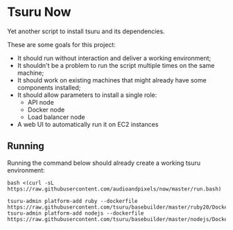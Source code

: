 # Tsuru Now

Yet another script to install tsuru and its dependencies.

These are some goals for this project:

* It should run without interaction and deliver a working environment;
* It shouldn't be a problem to run the script multiple times on the same machine;
* It should work on existing machines that might already have some components installed;
* It should allow parameters to install a single role:
    * API node
    * Docker node
    * Load balancer node
* A web UI to automatically run it on EC2 instances

## Running

Running the command below should already create a working tsuru environment:

```
bash <(curl -sL https://raw.githubusercontent.com/audioandpixels/now/master/run.bash)
```

```
tsuru-admin platform-add ruby --dockerfile https://raw.githubusercontent.com/tsuru/basebuilder/master/ruby20/Dockerfile
tsuru-admin platform-add nodejs --dockerfile https://raw.githubusercontent.com/tsuru/basebuilder/master/nodejs/Dockerfile
```